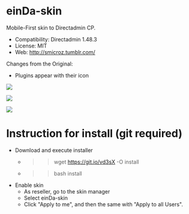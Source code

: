 einDa-skin
==========

Mobile-First skin to Directadmin CP.

* Compatibility: Directadmin 1.48.3
* License: MIT
* Web: http://smicroz.tumblr.com/

Changes from the Original:

* Plugins appear with their icon

![](https://raw.githubusercontent.com/smicroz/einDa-skin/master/utils/screen/v032-desktop-3.png)

![](https://raw.githubusercontent.com/smicroz/einDa-skin/master/utils/screen/v032-desktop-2.png)

![](https://raw.githubusercontent.com/smicroz/einDa-skin/master/utils/screen/mobile-1.png)


Instruction for install (git required)
==========
* Download and execute installer
  *  >> wget https://git.io/vd3sX -O install
  *  >> bash install
* Enable skin
  * As reseller, go to the skin manager
  * Select einDa-skin
  * Click "Apply to me", and then the same with "Apply to all Users".
